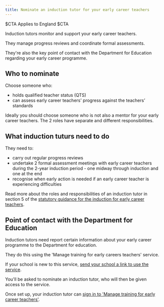 ```yaml
---
title: Nominate an induction tutor for your early career teachers
---
```


$CTA
Applies to England
$CTA


Induction tutors monitor and support your early career teachers.

They manage progress reviews and coordinate formal assessments.

They're also the key point of contact with the Department for Education regarding your early career programme.

## Who to nominate

Choose someone who:

* holds qualified teacher status (QTS)
* can assess early career teachers' progress against the teachers’ standards

Ideally you should choose someone who is not also a mentor for your early career teachers. The 2 roles have separate and different responsibilities.

## What induction tuturs need to do

They need to:

* carry out regular progress reviews
* undertake 2 formal assessment meetings with early career teachers during the 2-year induction period - one midway through induction and one at the end
* recognise when early action is needed if an early career teacher is experiencing difficulties

Read more about the roles and responsibilities of an induction tutor in section 5 of the [statutory guidance for the induction for early career teachers](https://www.gov.uk/government/publications/induction-for-early-career-teachers-england).



## Point of contact with the Department for Education

Induction tutors need report certain information about your early career programme to the Department for education. 

They do this using the 'Manage training for early careers teachers' service.

If your school is new to this service, [send your school a link to use the service](https://manage-training-for-early-career-teachers.education.gov.uk/nominations/resend-email).

You'll be asked to nominate an induction tutor, who will then be given access to the service.

Once set up, your induction tutor can [sign in to 'Manage training for early career teachers'](https://manage-training-for-early-career-teachers.education.gov.uk/).



